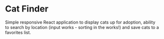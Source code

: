# Cat Finder

Simple responsive React application to display cats up for adoption, ability to search by location (input works - sorting in the works!) and save cats to a favorites list.
